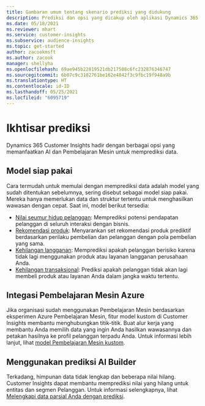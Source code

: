 ```yaml
---
title: Gambaran umum tentang skenario prediksi yang didukung
description: Prediksi dan opsi yang dicakup oleh aplikasi Dynamics 365 Customer Insights.
ms.date: 05/18/2021
ms.reviewer: mhart
ms.service: customer-insights
ms.subservice: audience-insights
ms.topic: get-started
author: zacookmsft
ms.author: zacook
manager: shellyha
ms.openlocfilehash: 69ae945b22819521db217508c6fc232876346747
ms.sourcegitcommit: 6b07c9c3102761be162e4842f3c9fbc19f948a9b
ms.translationtype: HT
ms.contentlocale: id-ID
ms.lasthandoff: 05/25/2021
ms.locfileid: "6095719"
---
```

# <a name="predictions-overview"></a>Ikhtisar prediksi

Dynamics 365 Customer Insights hadir dengan berbagai opsi yang memanfaatkan AI dan Pembelajaran Mesin untuk memprediksi data. 

## <a name="out-of-box-models"></a>Model siap pakai

Cara termudah untuk memulai dengan memprediksi data adalah model yang sudah ditentukan sebelumnya, sering disebut sebagai model siap pakai. Mereka hanya memerlukan data dan struktur tertentu untuk menghasilkan wawasan dengan cepat. Saat ini, model berikut tersedia: 
- [Nilai seumur hidup pelanggan](predict-customer-lifetime-value.md): Memprediksi potensi pendapatan pelanggan di seluruh interaksi dengan bisnis. 
- [Rekomendasi produk](predict-product-recommendation.md): Menyarankan set rekomendasi produk prediktif berdasarkan perilaku pembelian dan pelanggan dengan pola pembelian yang sama.
- [Kehilangan langganan](predict-subscription-churn.md): Memprediksi apakah pelanggan berisiko karena tidak lagi menggunakan produk atau layanan langganan perusahaan Anda.
- [Kehilangan transaksional](predict-transactional-churn.md): Prediksi apakah pelanggan tidak akan lagi membeli produk atau layanan Anda dalam jangka waktu tertentu.

## <a name="azure-machine-learning-integration"></a>Integasi Pembelajaran Mesin Azure

Jika organisasi sudah menggunakan Pembelajaran Mesin berdasarkan eksperimen Azure Pembelajaran Mesin, fitur model kustom di Customer Insights membantu menghubungkan titik-titik. Buat alur kerja yang membantu Anda memilih data yang ingin Anda hasilkan wawasannya dan petakan hasilnya ke profil pelanggan terpadu Anda. Untuk informasi lebih lanjut, lihat [model Pembelajaran Mesin kustom](custom-models.md).

## <a name="ai-builder-prediction"></a>Menggunakan prediksi AI Builder

Terkadang, himpunan data tidak lengkap dan beberapa nilai hilang. Customer Insights dapat membantu memprediksi nilai yang hilang untuk entitas dan segmen Pelanggan. Untuk informasi selengkapnya, lihat [Melengkapi data parsial Anda dengan prediksi](predictions.md).
